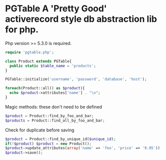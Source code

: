 PGTable
A 'Pretty Good' activerecord style db abstraction lib for php.
=========
Php version >= 5.3.0 is required.
```php
require 'pgtable.php';

class Product extends PGTable{
  public static $table_name = 'products';
}

PGTable::initialize('username', 'password', 'database', 'host');

foreach(Product::all() as $product){
  echo $product->attributes['name'] . "\n";
}
```

Magic methods: these don't need to be defined
```php
$product = Product::find_by_foo_and_bar;
$products = Product::find_all_by_foo_and_bar;
```

Check for duplicate before saving
```php
$product = Product::find_by_unique_id($unique_id);
if(!$product) $product = new Product();
$product->update_attributes(array('name' => 'foo', 'price' => '9.95'));
$product->save();
```

